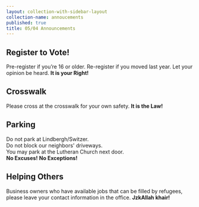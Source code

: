 ```yaml
---
layout: collection-with-sidebar-layout
collection-name: annoucements
published: true
title: 05/04 Announcements
---
```

## Register to Vote! 
Pre-register if you’re 16 or older. Re-register if you moved last year. Let your opinion be heard. **It is your Right!**

## Crosswalk
Please cross at the crosswalk for your own safety. **It is the Law!**

## Parking
Do not park at Lindbergh/Switzer.  
Do not block our neighbors' driveways.  
You may park at the Lutheran Church next door.  
**No Excuses!** **No Exceptions!**

## Helping Others
Business owners who have available jobs that can be filled by refugees, please leave your contact information in the office. **JzkAllah khair!**

